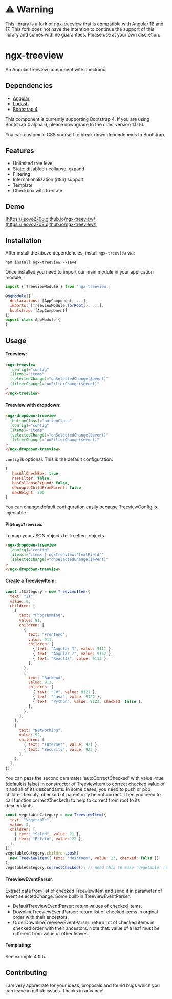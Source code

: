 # ⚠️ Warning
This library is a fork of [ngx-treeview](https://github.com/leovo2708/ngx-treeview) that is compatible with Angular 16 and 17. This fork does not have the intention to continue the support of this library and comes with no guarantees. Please use at your own discretion.


# ngx-treeview

An Angular treeview component with checkbox

## Dependencies

- [Angular](https://angular.io)
- [Lodash](https://lodash.com)
- [Bootstrap 4](https://getbootstrap.com)

This component is currently supporting Bootstrap 4. If you are using Bootstrap 4 alpha 6, please downgrade to the older version 1.0.10.

You can customize CSS yourself to break down dependencies to Bootstrap.

## Features

- Unlimited tree level
- State: disabled / collapse, expand
- Filtering
- Internationalization (i18n) support
- Template
- Checkbox with tri-state

## Demo

[https://leovo2708.github.io/ngx-treeview/](https://leovo2708.github.io/ngx-treeview/)

## Installation

After install the above dependencies, install `ngx-treeview` via:

```shell
npm install ngx-treeview --save
```

Once installed you need to import our main module in your application module:

```js
import { TreeviewModule } from 'ngx-treeview';

@NgModule({
  declarations: [AppComponent, ...],
  imports: [TreeviewModule.forRoot(), ...],
  bootstrap: [AppComponent]
})
export class AppModule {
}
```

## Usage

#### Treeview:

```html
<ngx-treeview
  [config]="config"
  [items]="items"
  (selectedChange)="onSelectedChange($event)"
  (filterChange)="onFilterChange($event)"
>
</ngx-treeview>
```

#### Treeview with dropdown:

```html
<ngx-dropdown-treeview
  [buttonClass]="buttonClass"
  [config]="config"
  [items]="items"
  (selectedChange)="onSelectedChange($event)"
  (filterChange)="onFilterChange($event)"
>
</ngx-dropdown-treeview>
```

`config` is optional. This is the default configuration:

```js
{
   hasAllCheckBox: true,
   hasFilter: false,
   hasCollapseExpand: false,
   decoupleChildFromParent: false,
   maxHeight: 500
}
```

You can change default configuration easily because TreeviewConfig is injectable.

#### Pipe `ngxTreeview`:

To map your JSON objects to TreeItem objects.

```html
<ngx-dropdown-treeview
  [config]="config"
  [items]="items | ngxTreeview:'textField'"
  (selectedChange)="onSelectedChange($event)"
>
</ngx-dropdown-treeview>
```

#### Create a TreeviewItem:

```js
const itCategory = new TreeviewItem({
  text: "IT",
  value: 9,
  children: [
    {
      text: "Programming",
      value: 91,
      children: [
        {
          text: "Frontend",
          value: 911,
          children: [
            { text: "Angular 1", value: 9111 },
            { text: "Angular 2", value: 9112 },
            { text: "ReactJS", value: 9113 },
          ],
        },
        {
          text: "Backend",
          value: 912,
          children: [
            { text: "C#", value: 9121 },
            { text: "Java", value: 9122 },
            { text: "Python", value: 9123, checked: false },
          ],
        },
      ],
    },
    {
      text: "Networking",
      value: 92,
      children: [
        { text: "Internet", value: 921 },
        { text: "Security", value: 922 },
      ],
    },
  ],
});
```

You can pass the second paramater 'autoCorrectChecked' with value=true (default is false) in constructor of TreeviewItem to correct checked value of it and all of its descendants. In some cases, you need to push or pop children flexibly, checked of parent may be not correct. Then you need to call function correctChecked() to help to correct from root to its descendants.

```js
const vegetableCategory = new TreeviewItem({
  text: "Vegetable",
  value: 2,
  children: [
    { text: "Salad", value: 21 },
    { text: "Potato", value: 22 },
  ],
});
vegetableCategory.children.push(
  new TreeviewItem({ text: "Mushroom", value: 23, checked: false })
);
vegetableCategory.correctChecked(); // need this to make 'Vegetable' node to change checked value from true to false
```

#### TreeviewEventParser:

Extract data from list of checked TreeviewItem and send it in parameter of event selectedChange. Some built-in TreeviewEventParser:

- DefaultTreeviewEventParser: return values of checked items.
- DownlineTreeviewEventParser: return list of checked items in orginal order with their ancestors.
- OrderDownlineTreeviewEventParser: return list of checked items in checked order with their ancestors. Note that: value of a leaf must be different from value of other leaves.

#### Templating:

See example 4 & 5.

## Contributing

I am very appreciate for your ideas, proposals and found bugs which you can leave in github issues. Thanks in advance!

